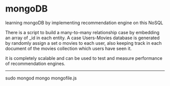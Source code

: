 mongoDB
=======

learning mongoDB by implementing recommendation engine on this NoSQL

There is a script to build a many-to-many relationship case by embedding an array of _id in each entity.
A case Users-Movies database is generated by randomly assign a set o movies to each user,
also keeping track in each document of the movies collection which users have seen it.

it is completely scalable and can be used to test and measure performance of 
recommendation engines.


-------
sudo mongod
mongo mongofile.js
